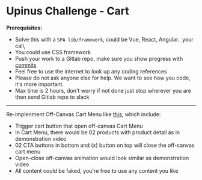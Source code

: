 # Upinus Challenge - Cart

**Prerequisites:**
- Solve this with a `SPA lib/framework`, could be Vue, React, Angular.. your call,
- You could use CSS framework
- Push your work to a Gitlab repo, make sure you show progress with [commits](https://www.conventionalcommits.org/en/v1.0.0/)
- Feel free to use the internet to look up any coding references
- Please do not ask anyone else for help. We want to see how you code, it's more important.
- Max time is 2 hours, don't worry if not done just stop wherever you are then send Gitlab repo to slack

---

Re-implenment Off-Canvas Cart Menu like [this](https://i.gyazo.com/9627c62f4346edabcd92b7c067735b17.mp4), which include:

- Trigger cart button that open off-canvas Cart Menu
- In Cart Menu, there would be 02 products with product detail as in demonstration video
- 02 CTA buttons in bottom and (x) button on top will close the off-canvas cart menu
- Open-close off-canvas animation would look similar as demonstration video
- All content could be faked, you're free to use any content you like
